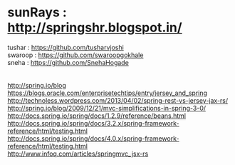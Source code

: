 sunRays : http://springshr.blogspot.in/
=======
tushar  : https://github.com/tusharvjoshi <br/>
swaroop : https://github.com/swaroopgokhale <br/>
sneha   : https://github.com/SnehaHogade <br/>
<br/>
<br/>
http://spring.io/blog
<br/>
https://blogs.oracle.com/enterprisetechtips/entry/jersey_and_spring
<br/>
http://technoless.wordpress.com/2013/04/02/spring-rest-vs-jersey-jax-rs/
<br/>
http://spring.io/blog/2009/12/21/mvc-simplifications-in-spring-3-0/
<br/>
http://docs.spring.io/spring/docs/1.2.9/reference/beans.html
<br/>
http://docs.spring.io/spring/docs/3.2.x/spring-framework-reference/html/testing.html
<br/>
http://docs.spring.io/spring/docs/4.0.x/spring-framework-reference/html/testing.html
<br/>
http://www.infoq.com/articles/springmvc_jsx-rs
<br/>
<br/>
<br/>
